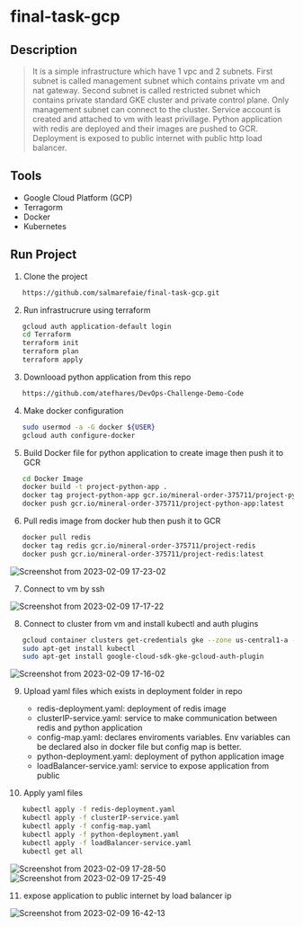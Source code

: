 # final-task-gcp

## Description
> It is a simple infrastructure which have 1 vpc and 2 subnets. First subnet is called management subnet which contains private vm and nat gateway. Second subnet is called restricted subnet which contains private standard GKE cluster and private control plane. Only management subnet can connect to the cluster. Service account is created and attached to vm with least privillage. Python application with redis are deployed and their images are pushed to GCR. Deployment is exposed to public internet with public http load balancer.

## Tools
  - Google Cloud Platform (GCP)
  - Terragorm
  - Docker
  - Kubernetes

## Run Project 
1. Clone the project
```bash  
   https://github.com/salmarefaie/final-task-gcp.git
```

2. Run infrastrucrure using terraform
```bash      
   gcloud auth application-default login
   cd Terraform
   terraform init
   terraform plan
   terraform apply
```
3. Downlooad python application from this repo
```bash  
   https://github.com/atefhares/DevOps-Challenge-Demo-Code
```

4. Make docker configuration
```bash  
   sudo usermod -a -G docker ${USER}
   gcloud auth configure-docker
``` 

5. Build Docker file for python application to create image then push it to GCR
```bash  
   cd Docker Image
   docker build -t project-python-app .
   docker tag project-python-app gcr.io/mineral-order-375711/project-python-app
   docker push gcr.io/mineral-order-375711/project-python-app:latest
```

6. Pull redis image from docker hub then push it to GCR
```bash  
   docker pull redis
   docker tag redis gcr.io/mineral-order-375711/project-redis
   docker push gcr.io/mineral-order-375711/project-redis:latest
```
![Screenshot from 2023-02-09 17-23-02](https://user-images.githubusercontent.com/76884936/217855694-db91b6d5-55a2-465d-9e59-aecc022f070f.png)

7. Connect to vm by ssh

![Screenshot from 2023-02-09 17-17-22](https://user-images.githubusercontent.com/76884936/217854385-52516481-9cd0-458d-bb9e-a7d0abc6b5df.png)

8. Connect to cluster from vm and install kubectl and auth plugins 
```bash  
   gcloud container clusters get-credentials gke --zone us-central1-a --project mineral-order-375711
   sudo apt-get install kubectl
   sudo apt-get install google-cloud-sdk-gke-gcloud-auth-plugin
```
![Screenshot from 2023-02-09 17-16-02](https://user-images.githubusercontent.com/76884936/217854333-ef6535d8-a25a-486e-9f48-e5224cc2e50d.png)

9. Upload yaml files which exists in deployment folder in repo 
   - redis-deployment.yaml: deployment of redis image
   - clusterIP-service.yaml: service to make communication between redis and python application 
   - config-map.yaml: declares enviroments variables. Env variables can be declared also  in docker file but config map is better. 
   - python-deployment.yaml: deployment of python application image
   - loadBalancer-service.yaml: service to expose application from public
   
10. Apply yaml files 
```bash  
   kubectl apply -f redis-deployment.yaml
   kubectl apply -f clusterIP-service.yaml
   kubectl apply -f config-map.yaml
   kubectl apply -f python-deployment.yaml
   kubectl apply -f loadBalancer-service.yaml
   kubectl get all
```
![Screenshot from 2023-02-09 17-28-50](https://user-images.githubusercontent.com/76884936/217857331-06f0bd05-f455-4f89-85c2-a4554cf1f34e.png)
![Screenshot from 2023-02-09 17-25-49](https://user-images.githubusercontent.com/76884936/217856426-4277922d-9f3a-4714-8d60-5c3275e4ca16.png)

11. expose application to public internet by load balancer ip 

![Screenshot from 2023-02-09 16-42-13](https://user-images.githubusercontent.com/76884936/217851893-f9c43cfe-d88c-4467-8fcb-c24310e5ab36.png)


